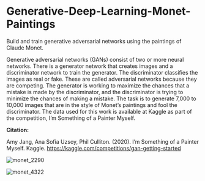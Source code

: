 # Generative-Deep-Learning-Monet-Paintings
Build and train generative adversarial networks using the paintings of Claude Monet.

Generative adversarial networks (GANs) consist of two or more neural networks. There is a generator network that creates images and a discriminator network to train the generator. The discriminator classifies the images as real or fake. These are called adversarial networks because they are competing. The generator is working to maximize the chances that a mistake is made by the discriminator, and the discriminator is trying to minimize the chances of making a mistake. The task is to generate 7,000 to 10,000 images that are in the style of Monet’s paintings and fool the discriminator. The data used for this work is available at Kaggle as part of the competition, I’m Something of a Painter Myself.

**Citation:**

Amy Jang, Ana Sofia Uzsoy, Phil Culliton. (2020). I’m Something of a Painter Myself. Kaggle. https://kaggle.com/competitions/gan-getting-started

![monet_2290](https://github.com/user-attachments/assets/8928cb61-125b-41fb-b7e6-91a3ec180be7)

![monet_4322](https://github.com/user-attachments/assets/55dd79d3-bb1c-48b8-991b-0a806d9bce16)
